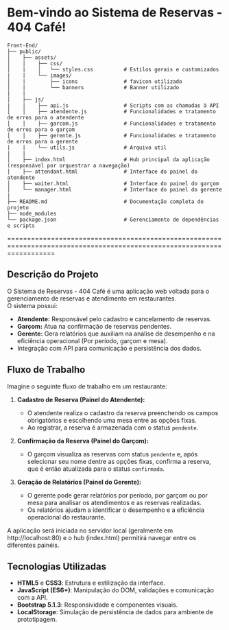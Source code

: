# Bem-vindo ao Sistema de Reservas - 404 Café!
```
Front-End/
├── public/
│    ├── assets/
│    |    ├── css/
│    |    │   └── styles.css          # Estilos gerais e customizados
|    |    └── images/
│    |        ├── icons               # favicon utilizado 
│    |        └── banners             # Banner utilizado
|    | 
│    ├── js/              
|    |    ├── api.js                  # Scripts com as chamadas à API
│    │    ├── atendente.js            # Funcionalidades e tratamento de erros para o atendente
│    │    ├── garcom.js               # Funcionalidades e tratamento de erros para o garçom
│    │    ├── gerente.js              # Funcionalidades e tratamento de erros para o gerente
|    |    └── utils.js                # Arquivo util
|    |
│    ├── index.html                   # Hub principal da aplicação (responsável por orquestrar a navegação)
│    ├── attendant.html               # Interface do painel do atendente
│    ├── waiter.html                  # Interface do painel do garçom
│    └── manager.html                 # Interface do painel do gerente
|
├── README.md                         # Documentação completa do projeto
├── node_modules                        
└── package.json                      # Gerenciamento de dependências e scripts
```
========================================================================================================================

## Descrição do Projeto

O Sistema de Reservas - 404 Café é uma aplicação web voltada para o gerenciamento de reservas e atendimento em restaurantes.  
O sistema possui:
- **Atendente:** Responsável pelo cadastro e cancelamento de reservas.
- **Garçom:** Atua na confirmação de reservas pendentes.
- **Gerente:** Gera relatórios que auxiliam na análise de desempenho e na eficiência operacional (Por período, garçom e mesa).
- Integração com API para comunicação e persistência dos dados.


## Fluxo de Trabalho
Imagine o seguinte fluxo de trabalho em um restaurante:

1. **Cadastro de Reserva (Painel do Atendente):**
   - O atendente realiza o cadastro da reserva preenchendo os campos obrigatórios e escolhendo uma mesa entre as opções fixas.
   - Ao registrar, a reserva é armazenada com o status `pendente`.

2. **Confirmação da Reserva (Painel do Garçom):**
   - O garçom visualiza as reservas com status `pendente` e, após selecionar seu nome dentre as opções fixas, confirma a reserva, que é então atualizada para o status `confirmada`.

3. **Geração de Relatórios (Painel do Gerente):**
   - O gerente pode gerar relatórios por período, por garçom ou por mesa para analisar os atendimentos e as reservas realizadas.
   - Os relatórios ajudam a identificar o desempenho e a eficiência operacional do restaurante.

A aplicação será iniciada no servidor local (geralmente em http://localhost:80) e o hub (index.html) permitirá navegar entre os diferentes painéis.


## Tecnologias Utilizadas

- **HTML5** e **CSS3**: Estrutura e estilização da interface.
- **JavaScript (ES6+)**: Manipulação do DOM, validações e comunicação com a API.
- **Bootstrap 5.1.3**: Responsividade e componentes visuais.
- **LocalStorage**: Simulação de persistência de dados para ambiente de prototipagem.